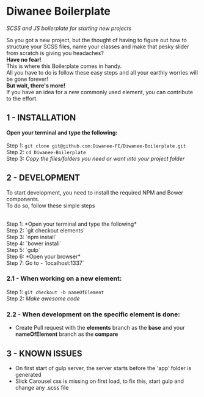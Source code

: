 # Diwanee Boilerplate
*SCSS and JS boilerplate for starting new projects*

So you got a new project, but the thought of having to figure out how to structure your SCSS files, name your classes and make that pesky slider from scratch is giving you headaches?
<br />
**Have no fear!**
<br />
This is where this Boilerplate comes in handy.
<br />
All you have to do is follow these easy steps and all your earthly worries will be gone forever!
<br />
**But wait, there's more!**
<br />
If you have an idea for a new commonly used element, you can contribute to the effort.

## 1 - INSTALLATION
**Open your terminal and type the following:**
<br />
<br />
Step 1: `git clone git@github.com:Diwanee-FE/Diwanee-Boilerplate.git`
<br />
Step 2: `cd Diwanee-Boilerplate`
<br />
Step 3: *Copy the files/folders you need or want into your project folder*



## 2 - DEVELOPMENT
To start development, you need to install the required NPM and Bower components.
<br />
To do so, follow these simple steps

<br />
Step 1: *Open your terminal and type the following*
<br />
Step 2: `git checkout elements`
<br />
Step 3: `npm install`
<br />
Step 4: `bower install`
<br />
Step 5: `gulp`
<br />
Step 6: *Open your browser*
<br />
Step 7: Go to - `localhost:1337`

### 2.1 -  When working on a new element:
Step 1: `git checkout -b nameOfElement`
<br />
Step 2: *Make awesome code*

### 2.2 - When development on the specific element is done:
- Create Pull request with the **elements** branch as the **base** and your **nameOfElement** branch as the **compare**


## 3 - KNOWN ISSUES
- On first start of gulp server, the server starts before the 'app' folder is generated
- Slick Carousel css is missing on first load, to fix this, start gulp and change any .scss file
